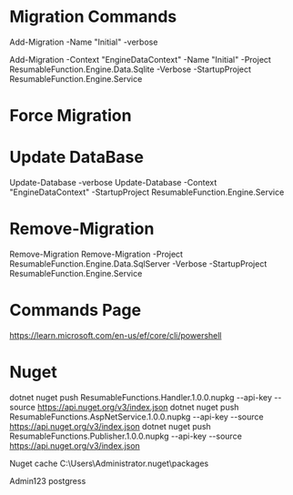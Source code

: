 ﻿# Migration Commands
Add-Migration -Name "Initial" -verbose

Add-Migration -Context "EngineDataContext" -Name "Initial" -Project ResumableFunction.Engine.Data.Sqlite -Verbose -StartupProject ResumableFunction.Engine.Service


# Force Migration

# Update DataBase
Update-Database -verbose
Update-Database -Context "EngineDataContext" -StartupProject ResumableFunction.Engine.Service

# Remove-Migration 
Remove-Migration
Remove-Migration -Project ResumableFunction.Engine.Data.SqlServer -Verbose -StartupProject ResumableFunction.Engine.Service

# Commands Page
https://learn.microsoft.com/en-us/ef/core/cli/powershell


# Nuget
dotnet nuget push ResumableFunctions.Handler.1.0.0.nupkg --api-key <key> --source https://api.nuget.org/v3/index.json
dotnet nuget push ResumableFunctions.AspNetService.1.0.0.nupkg --api-key <key> --source https://api.nuget.org/v3/index.json
dotnet nuget push ResumableFunctions.Publisher.1.0.0.nupkg --api-key <key> --source https://api.nuget.org/v3/index.json

Nuget cache C:\Users\Administrator\.nuget\packages

Admin123 postgress